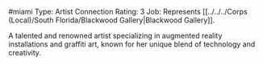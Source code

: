 #miami 
Type: Artist
Connection Rating: 3
Job: Represents [[../../../Corps (Local)/South Florida/Blackwood Gallery|Blackwood Gallery]].

A talented and renowned artist specializing in augmented reality installations and graffiti art, known for her unique blend of technology and creativity.
